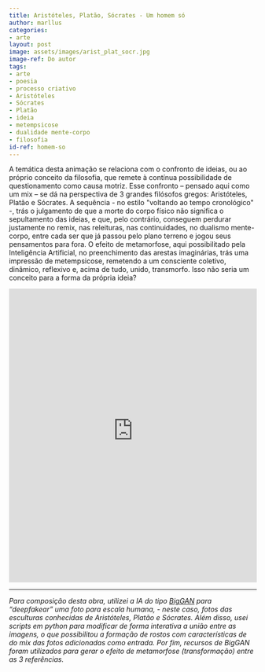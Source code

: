 ```yaml
---
title: Aristóteles, Platão, Sócrates - Um homem só
author: marllus
categories:
- arte
layout: post
image: assets/images/arist_plat_socr.jpg
image-ref: Do autor
tags:
- arte
- poesia
- processo criativo
- Aristóteles
- Sócrates
- Platão
- ideia
- metempsicose
- dualidade mente-corpo
- filosofia
id-ref: homem-so
---
```


A temática desta animação se relaciona com o confronto de ideias, ou ao próprio conceito da filosofia, que remete à contínua possibilidade de questionamento como causa motriz. Esse confronto – pensado aqui como um mix – se dá na perspectiva de 3 grandes filósofos gregos: Aristóteles, Platão e Sócrates. A sequência - no estilo "voltando ao tempo cronológico" -, trás o julgamento de que a morte do corpo físico não significa o sepultamento das ideias, e que, pelo contrário, conseguem perdurar justamente no remix, nas releituras, nas continuidades, no dualismo mente-corpo, entre cada ser que já passou pelo plano terreno e jogou seus pensamentos para fora. O efeito de metamorfose, aqui possibilitado pela Inteligência Artificial, no preenchimento das arestas imaginárias, trás uma impressão de metempsicose, remetendo a um consciente coletivo, dinâmico, reflexivo e, acima de tudo, unido, transmorfo. Isso não seria um conceito para a forma da própria ideia?

<iframe style="width:100%;" height="598" src="https://instagram.ffor13-1.fna.fbcdn.net/v/t50.2886-16/94148785_245100683536600_6200566549149609844_n.mp4?efg=eyJ2ZW5jb2RlX3RhZyI6InZ0c192b2RfdXJsZ2VuLjcyMC5mZWVkLmRlZmF1bHQiLCJxZV9ncm91cHMiOiJbXCJpZ193ZWJfZGVsaXZlcnlfdnRzX290ZlwiXSJ9&_nc_ht=instagram.ffor13-1.fna.fbcdn.net&_nc_cat=104&_nc_ohc=pvlgZ8d-Bv8AX_RxmU8&edm=AABBvjUAAAAA&vs=17936498533363112_3543392480&_nc_vs=HBksFQAYJEdMR1luQVhZS0MzejZ0NEFBSFJ2TzZoczFneFdia1lMQUFBRhUAAsgBABUAGCRHQ0c3cHdVLU10dVEybllBQUxZT1VoRjUzbVJKYmtZTEFBQUYVAgLIAQAoABgAGwAVAAAm0Nnr0s3J3D8VAigCQzMsF0AwbtkWhysCGBJkYXNoX2Jhc2VsaW5lXzFfdjERAHXqBwA%3D&ccb=7-4&oe=60855B42&oh=f309a5b97aacc15503d9f51ce6965536&_nc_sid=83d603" frameborder="0" allow="accelerometer; autoplay; encrypted-media; gyroscope; picture-in-picture" allowfullscreen></iframe>

____

*Para composição desta obra, utilizei a IA do tipo [BigGAN](https://github.com/ajbrock/BigGAN-PyTorch) para “deepfakear” uma foto para escala humana, - neste caso, fotos das esculturas conhecidas de Aristóteles, Platão e Sócrates. Além disso, usei scripts em python para modificar de forma interativa a união entre as imagens, o que possibilitou a formação de rostos com características de do mix das fotos adicionadas como entrada. Por fim, recursos de BigGAN foram utilizados para gerar o efeito de metamorfose (transformação) entre as 3 referências.*
